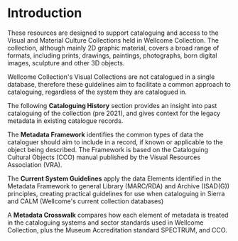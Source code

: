 # Introduction

These resources are designed to support cataloguing and access to the Visual and Material Culture Collections held in Wellcome Collection. The collection, although mainly 2D graphic material, covers a broad range of formats, including prints, drawings, paintings, photographs, born digital images, sculpture and other 3D objects.

Wellcome Collection's Visual Collections are not catalogued in a single database, therefore these guidelines aim to facilitate a common approach to cataloguing, regardless of the system they are catalogued in.&#x20;

The following **Cataloguing History** section provides an insight into past cataloguing of the collection (pre 2021), and gives context for the legacy metadata in existing catalogue records.

The **Metadata Framework** identifies the common types of data the cataloguer should aim to include in a record, if known or applicable to the object being described. The Framework is based on the Cataloguing Cultural Objects (CCO) manual published by the Visual Resources Association (VRA).&#x20;

The **Current System Guidelines** apply the data Elements identified in the Metadata Framework to general Library (MARC/RDA) and Archive (ISAD(G)) principles, creating practical guidelines for use when cataloguing in Sierra and CALM (Wellcome's current collection databases)

A **Metadata Crosswalk** compares how each element of metadata is treated in the cataloguing systems and sector standards used in Wellcome Collection, plus the Museum Accreditation standard SPECTRUM, and CCO.&#x20;



